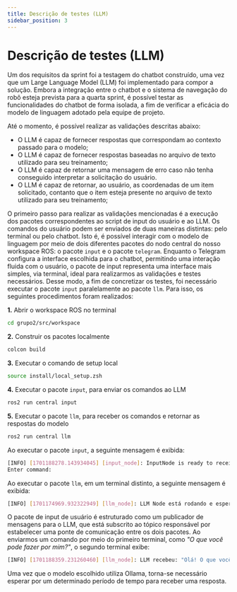 ```yaml
---
title: Descrição de testes (LLM)
sidebar_position: 3
---
```


# Descrição de testes (LLM)

Um dos requisitos da sprint foi a testagem do chatbot construído, uma vez que um Large Language Model (LLM) foi implementado para compor a solução. Embora a integração entre o chatbot e o sistema de navegação do robô esteja prevista para a quarta sprint, é possível testar as funcionalidades do chatbot de forma isolada, a fim de verificar a eficácia do modelo de linguagem adotado pela equipe de projeto.

Até o momento, é possível realizar as validações descritas abaixo:

- O LLM é capaz de fornecer respostas que correspondam ao contexto passado para o modelo;
- O LLM é capaz de fornecer respostas baseadas no arquivo de texto utilizado para seu treinamento;
- O LLM é capaz de retornar uma mensagem de erro caso não tenha conseguido interpretar a solicitação do usuário.
- O LLM é capaz de retornar, ao usuário, as coordenadas de um item solicitado, contanto que o item esteja presente no arquivo de texto utilizado para seu treinamento;

O primeiro passo para realizar as validações mencionadas é a execução dos pacotes correspondentes ao script de input do usuário e ao LLM. Os comandos do usuário podem ser enviados de duas maneiras distintas: pelo terminal ou pelo chatbot. Isto é, é possível interagir com o modelo de linguagem por meio de dois diferentes pacotes do nodo central do nosso workspace ROS: o pacote <code>input</code> e o pacote <code>telegram</code>. Enquanto o Telegram configura a interface escolhida para o chatbot, permitindo uma interação fluida com o usuário, o pacote de input representa uma interface mais simples, via terminal, ideal para realizarmos as validações e testes necessários. Desse modo, a fim de concretizar os testes, foi necessário executar o pacote <code>input</code> paralelamente ao pacote <code>llm</code>. Para isso, os seguintes procedimentos foram realizados:

**1.** Abrir o workspace ROS no terminal

```bash
cd grupo2/src/workspace
```

**2.** Construir os pacotes localmente

```bash
colcon build
```

**3.** Executar o comando de setup local

```bash
source install/local_setup.zsh
```

**4.** Executar o pacote <code>input</code>, para enviar os comandos ao LLM

```bash
ros2 run central input
```

**5.** Executar o pacote <code>llm</code>, para receber os comandos e retornar as respostas do modelo

```bash
ros2 run central llm
```

Ao executar o pacote <code>input</code>, a seguinte mensagem é exibida:

```bash
[INFO] [1701188278.143934045] [input_node]: InputNode is ready to receive commands...
Enter command:
```

Ao executar o pacote <code>llm</code>, em um terminal distinto, a seguinte mensagem é exibida:

```bash
[INFO] [1701174969.932322949] [llm_node]: LLM Node está rodando e esperando por comandos...
```

O pacote de input de usuário é estruturado como um publicador de mensagens para o LLM, que está subscrito ao tópico responsável por estabelecer uma ponte de comunicação entre os dois pacotes. Ao enviarmos um comando por meio do primeiro terminal, como *"O que você pode fazer por mim?"*, o segundo terminal exibe:


```bash
[INFO] [1701188359.231260460] [llm_node]: LLM recebeu: "Olá! O que você pode fazer por mim?"
```

Uma vez que o modelo escolhido utiliza Ollama, torna-se necessário esperar por um determinado período de tempo para receber uma resposta.
